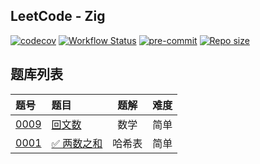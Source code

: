 ## LeetCode - Zig

[![codecov](https://codecov.io/gh/shilin83/leetcode-zig/graph/badge.svg?token=73G6J9BDPL)](https://codecov.io/gh/shilin83/leetcode-zig)
[![Workflow Status](https://img.shields.io/github/actions/workflow/status/shilin83/leetcode-zig/ci.yml?branch=main&style=flat-square&logo=github&label=CI)](https://github.com/shilin83/leetcode-zig/actions)
[![pre-commit](https://img.shields.io/badge/pre--commit-enabled-brightgreen?logo=pre-commit)](https://github.com/pre-commit/pre-commit)
[![Repo size](https://img.shields.io/github/repo-size/shilin83/leetcode-zig?style=flat-square&label=Repo%20size)](https://shields.io/badges/git-hub-repo-size)

## 题库列表

| 题号                                                | 题目                                                     | 题解  | 难度 |
|:--------------------------------------------------|:-------------------------------------------------------|:---:|:--:|
| [0009](src/solutions/s0009_palindrome_number.zig) | [回文数](https://leetcode.cn/problems/palindrome-number/) | 数学  | 简单 |
| [0001](src/solutions/s0001_two_sum.zig)           | [✅ 两数之和](https://leetcode.cn/problems/two-sum)         | 哈希表 | 简单 |
